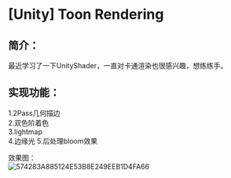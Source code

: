 # [Unity] Toon Rendering

## 简介：  
最近学习了一下UnityShader，一直对卡通渲染也很感兴趣，想练练手。  

## 实现功能：  
1.2Pass几何描边  
2.双色阶着色  
3.lightmap  
4.边缘光 
5.后处理bloom效果  

效果图：  
![574283A885124E53B8E249EEB1D4FA66](https://user-images.githubusercontent.com/74462917/123406622-11a2ac00-d5e6-11eb-8ba4-bbb17d45a597.jpg)
